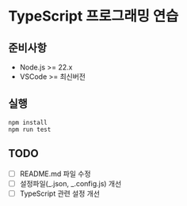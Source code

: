 # TypeScript 프로그래밍 연습

## 준비사항

- Node.js >= 22.x
- VSCode >= 최신버전

## 실행

```
npm install
npm run test
```

## TODO

- [ ] README.md 파일 수정
- [ ] 설정파일(_.json, _.config.js) 개선
- [ ] TypeScript 관련 설정 개선
